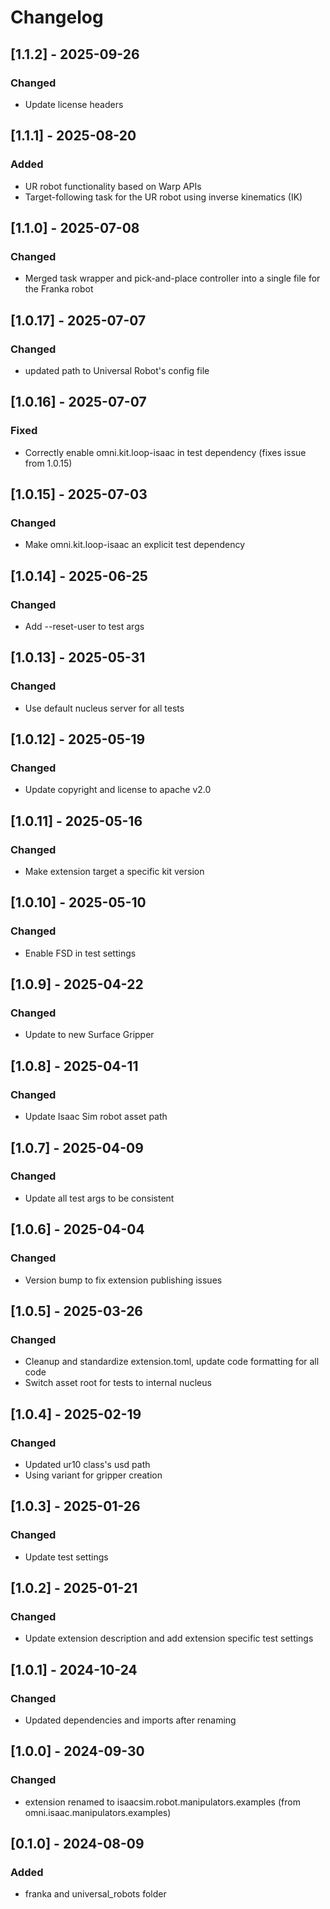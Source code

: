# Changelog
## [1.1.2] - 2025-09-26
### Changed
- Update license headers

## [1.1.1] - 2025-08-20
### Added
- UR robot functionality based on Warp APIs
- Target-following task for the UR robot using inverse kinematics (IK)

## [1.1.0] - 2025-07-08
### Changed
- Merged task wrapper and pick-and-place controller into a single file for the Franka robot

## [1.0.17] - 2025-07-07
### Changed
- updated path to Universal Robot's config file

## [1.0.16] - 2025-07-07
### Fixed
- Correctly enable omni.kit.loop-isaac in test dependency (fixes issue from 1.0.15)

## [1.0.15] - 2025-07-03
### Changed
- Make omni.kit.loop-isaac an explicit test dependency

## [1.0.14] - 2025-06-25
### Changed
- Add --reset-user to test args

## [1.0.13] - 2025-05-31
### Changed
- Use default nucleus server for all tests

## [1.0.12] - 2025-05-19
### Changed
- Update copyright and license to apache v2.0

## [1.0.11] - 2025-05-16
### Changed
- Make extension target a specific kit version

## [1.0.10] - 2025-05-10
### Changed
- Enable FSD in test settings

## [1.0.9] - 2025-04-22
### Changed
- Update to new Surface Gripper

## [1.0.8] - 2025-04-11
### Changed
- Update Isaac Sim robot asset path

## [1.0.7] - 2025-04-09
### Changed
- Update all test args to be consistent

## [1.0.6] - 2025-04-04
### Changed
- Version bump to fix extension publishing issues

## [1.0.5] - 2025-03-26
### Changed
- Cleanup and standardize extension.toml, update code formatting for all code
- Switch asset root for tests to internal nucleus

## [1.0.4] - 2025-02-19
### Changed
- Updated ur10 class's usd path
- Using variant for gripper creation

## [1.0.3] - 2025-01-26
### Changed
- Update test settings

## [1.0.2] - 2025-01-21
### Changed
- Update extension description and add extension specific test settings

## [1.0.1] - 2024-10-24
### Changed
- Updated dependencies and imports after renaming

## [1.0.0] - 2024-09-30
### Changed
- extension renamed to isaacsim.robot.manipulators.examples (from omni.isaac.manipulators.examples)

## [0.1.0] - 2024-08-09
### Added
- franka and universal_robots folder
